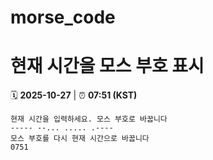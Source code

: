 # morse_code
# 현재 시간을 모스 부호 표시
<!-- MORSE_TIME_START -->
🗓️ **2025-10-27** | ⏰ **07:51 (KST)**

```
현재 시간을 입력하세요. 모스 부호로 바꿉니다
----- --... ..... .----
모스 부호를 다시 현재 시간으로 바꿉니다
0751
```
<!-- MORSE_TIME_END -->
